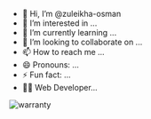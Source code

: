 - 👋 Hi, I’m @zuleikha-osman
- 👀 I’m interested in ...
- 🌱 I’m currently learning ...
- 💞️ I’m looking to collaborate on ...
- 📫 How to reach me ...
- 😄 Pronouns: ...
- ⚡ Fun fact: ...
- 👩‍💻 Web Developer...

<!---
zuleikha-osman/zuleikha-osman is a ✨ special ✨ repository because its `README.md` (this file) appears on your GitHub profile.
You can click the Preview link to take a look at your changes.
--->
![warranty](https://github.com/user-attachments/assets/119e7feb-c120-4bc0-a33c-54c494a35e6b)
